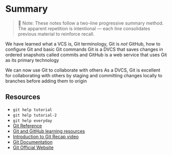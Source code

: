 # Summary

> 📘 Note: These notes follow a two-line progressive summary method.  
> The apparent repetition is intentional — each line consolidates previous material to reinforce recall.

We have learned what a VCS is, Git terminology, Git is *not* GitHub, how to configure Git and basic Git commands
Git is a DVCS that saves changes in ordered snapshots called commits and GitHub is a web service that uses Git as its primary technology

We can now use Git to collaborate with others
As a DVCS, Git is excellent for collaborating with others by staging and committing changes locally to branches before adding them to origin

## Resources

- `git help tutorial`
- `git help tutorial-2`
- `git help everyday`
- [Git Reference](https://git-scm.com/docs/everyday)
- [Git and GitHub learning resources](https://docs.github.com/en/get-started/start-your-journey/git-and-github-learning-resources)
- [Introduction to Git Recap video](https://www.youtube.com/watch?v=9uGS1ak_FGg)
- [Git Documentation](https://git-scm.com/docs)
- [Git Official Website](https://git-scm.com/)
